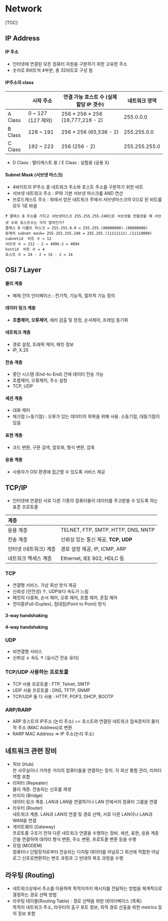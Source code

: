 # Network

[TOC]

## IP Address

#### IP 주소

- 인터넷에 연결된 모든 컴퓨터 자원을 구분하기 위한 고유한 주소
- 숫자로 8비트씩 4부분, 총 32비트로 구성 됨

#### IP주소의 class

|         | 시작 주소          | 연결 가능 호스트 수 (실제 할당 IP 갯수) | 네트워크 영역 |
| ------- | ------------------ | --------------------------------------- | ------------- |
| A Class | 0 ~ 127 (127 제외) | 256 * 256 * 256 (16,777,216 - 2)        | 255.0.0.0     |
| B Class | 128 ~ 191          | 256 * 256 (65,536 - 2)                  | 255.255.0.0   |
| C Class | 192 ~ 223          | 256 (256 - 2)                           | 255.255.255.0 |

- D Class : 멀티캐스트 용 / E Class : 실험용 (공용 X)

#### Subnet Mask (서브넷 마스크)

- 4바이트의 IP주소 중 네트워크 주소와 호스트 주소를 구분하기 위한 비트
- 서브넷 네트워크 주소 : IP와 기본 서브넷 마스크를 AND 연산
- 브로드캐스트 주소 : 위에서 얻은 네트워크 주에서 서브넷마스크의 0으로 된 비트를 모두 1로 바꿈

```
❓ 클래스 B 주소를 가지고 서브넷마스크 255.255.255.240으로 서브넷을 만들었을 때 서브넷 수와 호스트수는 각각 얼마인가?
클래스 B 디폴트 마스크 = 255.255.0.0 = 255.255.(00000000).(00000000)
문제의 subnet mask= 255.255.255.240 = 255.255.(11111111).(11110000)
subnetid  비트 수 = 12
서브넷 수 = 212 - 2 = 4096-2 = 4094
hostid  비트 수 = 4
호스트 수 = 24 - 2 = 16 - 2 = 14
```

## OSI 7 Layer

#### 물리 계층

- 매체 간의 인터페이스 : 전기적, 기능적, 절차적 기능 정의

#### 데이터 링크 계층

- **흐름제어, 오류제어**, 에러 검출 및 정정, 순서제어, 프레임 동기화

#### 네트워크 계층

- 경로 설정, 트래픽 제어, 패킷 정보
- IP, X.25

#### 전송 계층

- 종단 시스템 (End-to-End) 간에 데이터 전송 가능
- 흐름제어, 오류제어, 주소 설정
- TCP, UDP

#### 세션 계층

- 대화 제어
- 체크점 (=동기점) : 오류가 있는 데이터의 회복을 위해 사용. 소동기점, 대동기점이 있음

#### 표현 계층

- 코드 변환, 구문 검색, 암호화, 형식 변환, 압축

#### 응용 계층

- 사용자가 OSI 환경에 접근할 수 있도록 서비스 제공

## TCP/IP

- 인터넷에 연결된 서로 다른 기종의 컴퓨터들이 데이터를 주고받을 수 있도록 하는 표준 프로토콜

| 계층                   |                                     |
| :--------------------- | ----------------------------------- |
| 응용 계층              | TELNET, FTP, SMTP, HTTP, DNS, NNTP  |
| 전송 계층              | 신뢰성 있는 통신 제공, **TCP, UDP** |
| 인터넷 (네트워크) 계층 | 경로 설정 제공, IP, ICMP, ARP       |
| 네트워크 액세스 계층   | Ethernet, IEE 802, HDLC 등          |

### TCP

- 연결형 서비스. 가상 회선 방식 제공
- 신뢰성 (안전성) ↑, UDP보다 속도가 느림
- 패킷의 다중화, 순서 제어, 오류 제어, 흐름 제어, 혼잡 제어
- 전이중(Full-Duplex), 점대점(Point to Point) 방식

#### 3-way handshaking

#### 4-way handshaking

### UDP

- 비연결형 서비스
- 신뢰성 ↓ 속도 ↑ (실시간 전송 유리)

### TCP/UDP 사용하는 프로토콜

- TCP 사용 프로토콜 : FTP, Telnet, SMTP
- UDP 사용 프로토콜 : DNS, TFTP, SNMP
- TCP/UDP 둘 다 사용 : HTTP, POP3, DHCP, BOOTP

### ARP/RARP

- ARP
  호스트의 IP주소 (논리 주소) => 호스트와 연결된 네트워크 접속장치의 물리적 주소 (MAC Address)로 변환
- RARP
  MAC Address => IP 주소(논리 주소)

## 네트워크 관련 장비

- 허브 (Hub)  
  한 사무실이나 가까운 거리의 컴퓨터들을 연결하는 장치. 각 회선 통합 관리, 리피터 역할 포함
- 리피터 (Repeater)  
  물리 계층. 전송되는 신호를 재생
- 브리지 (Bridge)  
  데이터 링크 계층. LAN과 LAN을 연결하거나 LAN 안에서의 컴퓨터 그룹을 연결
- 라우터 (Router)  
  네트워크 계층. LAN과 LAN의 연결 및 경로 선택, 서로 다른 LAN이나 LAN과 WAN을 연결
- 게이트웨이 (Gateway)  
  프로토콜 구조가 전혀 다른 네트워크 연결을 수행하는 장비. 세션, 표현, 응용 계층 간을 연결하여 데이터 형식 변환, 주소 변환, 프로토콜 변환 등을 수행
- 모뎀 (MODEM)  
  컴퓨터나 단말장치로부터 전송되는 디지털 데이터를 아날로그 회선에 적합한 아날로그 신호로변환하는 변조 과정과 그 반대의 복조 과정을 수행

## 라우팅 (Routing)

- 네트워크상에서 주소를 이용하여 목적지까지 메시지를 전달하는 방법을 체계적으로 결정하는 경로 선택 방법
- 라우팅 테이블(Routing Table) : 경로 선택을 위한 데이터베이스 (목록)  
  목적지 네트워크 주소, 라우터의 출구 포트 정보, 최적 경로 산출을 위한 metrics 등의 정보 포함

